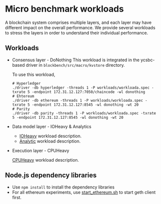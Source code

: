 # Micro benchmark workloads
A blockchain system comprises multiple layers, and each layer may have different impact on the overall performance.
We provide several workloads to stress the layers in order to understand their individual performance.

## Workloads
* Consensus layer - DoNothing
  This workload is integrated in the ycsbc-based driver in `blockbench/src/macro/kvstore` directory.

  To use this workload,
  ```
  # Hyperledger
  ./driver -db hyperledger -threads 1 -P workloads/workloada.spec -txrate 5 -endpoint 172.31.12.127:7050/chaincode -wl donothing
  # Ehtereum
  ./driver -db ethereum -threads 1 -P workloads/workloada.spec -txrate 5 -endpoint 172.31.12.127:8545 -wl donothing -wt 20
  # Parity
  ./driver -db parity -threads 1 -P workloads/workloada.spec -txrate 5 -endpoint 172.31.12.127:8545 -wl donothing -wt 20
  ```

* Data model layer - IOHeavy & Analytics

  * [IOHeavy](ioheavy/README.md) workload description.
  * [Analytic](analytic/README.md) workload description.


* Execution layer - CPUHeavy

  [CPUHeavy](cpuheavy/README.md) workload description.

## Node.js dependency libraries 
* Use `npm install` to install the dependency libraries
* For all ethereum experiments, use [start_ethereum.sh](ethereum_script/start_ethereum.sh) to start geth client first.
